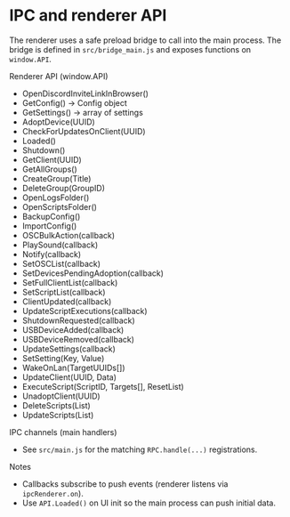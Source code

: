 # IPC and renderer API

The renderer uses a safe preload bridge to call into the main process. The bridge is defined in `src/bridge_main.js` and exposes functions on `window.API`.

Renderer API (window.API)

- OpenDiscordInviteLinkInBrowser()
- GetConfig() -> Config object
- GetSettings() -> array of settings
- AdoptDevice(UUID)
- CheckForUpdatesOnClient(UUID)
- Loaded()
- Shutdown()
- GetClient(UUID)
- GetAllGroups()
- CreateGroup(Title)
- DeleteGroup(GroupID)
- OpenLogsFolder()
- OpenScriptsFolder()
- BackupConfig()
- ImportConfig()
- OSCBulkAction(callback)
- PlaySound(callback)
- Notify(callback)
- SetOSCList(callback)
- SetDevicesPendingAdoption(callback)
- SetFullClientList(callback)
- SetScriptList(callback)
- ClientUpdated(callback)
- UpdateScriptExecutions(callback)
- ShutdownRequested(callback)
- USBDeviceAdded(callback)
- USBDeviceRemoved(callback)
- UpdateSettings(callback)
- SetSetting(Key, Value)
- WakeOnLan(TargetUUIDs[])
- UpdateClient(UUID, Data)
- ExecuteScript(ScriptID, Targets[], ResetList)
- UnadoptClient(UUID)
- DeleteScripts(List)
- UpdateScripts(List)

IPC channels (main handlers)
- See `src/main.js` for the matching `RPC.handle(...)` registrations.

Notes
- Callbacks subscribe to push events (renderer listens via `ipcRenderer.on`).
- Use `API.Loaded()` on UI init so the main process can push initial data.
